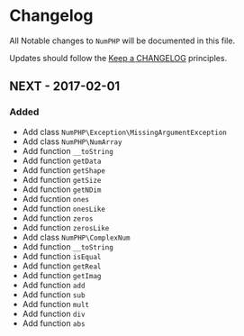 # Changelog

All Notable changes to `NumPHP` will be documented in this file.

Updates should follow the [Keep a CHANGELOG](http://keepachangelog.com/) principles.

## NEXT - 2017-02-01

### Added
- Add class `NumPHP\Exception\MissingArgumentException`
- Add class `NumPHP\NumArray`
 - Add function `__toString`
 - Add function `getData`
 - Add function `getShape`
 - Add function `getSize`
 - Add function `getNDim`
 - Add fucntion `ones`
 - Add function `onesLike`
 - Add function `zeros`
 - Add function `zerosLike`
- Add class `NumPHP\ComplexNum`
 - Add function `__toString`
 - Add function `isEqual`
 - Add function `getReal`
 - Add function `getImag`
 - Add function `add`
 - Add function `sub`
 - Add function `mult`
 - Add function `div`
 - Add function `abs`
